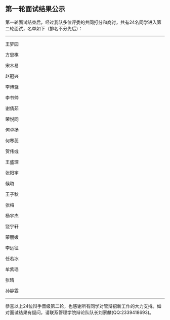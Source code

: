 
## 第一轮面试结果公示

第一轮面试结束后，经过我队多位评委的共同打分和商讨，共有24名同学进入第二轮面试，名单如下（排名不分先后）：

***

王梦园

方思棋

宋木易

赵冠兴

李博骁

李书帅

谢倩茹

荣悦同

何卓扬

何寒蕊

贺伟彧

王盛琛

张阳宇

候璐

王子秋

张榕

杨宇杰

饶宇轩

蒙丽媛

李远征

任若冰

牟紫瑶

张晴

孙静雯






***

恭喜以上24位辩手晋级第二轮，也感谢所有同学对管辩招新工作的大力支持。如对面试结果有疑问，请联系管理学院辩论队队长刘家麟(QQ:2339418693)。

